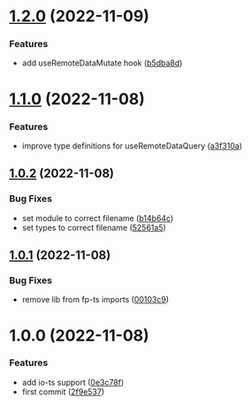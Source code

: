 # [1.2.0](https://github.com/jderochervlk/remote-data-query/compare/v1.1.0...v1.2.0) (2022-11-09)


### Features

* add useRemoteDataMutate hook ([b5dba8d](https://github.com/jderochervlk/remote-data-query/commit/b5dba8d186e4f54ac3bf3240e64b62b1f82f5e8f))

# [1.1.0](https://github.com/jderochervlk/remote-data-query/compare/v1.0.2...v1.1.0) (2022-11-08)


### Features

* improve type definitions for useRemoteDataQuery ([a3f310a](https://github.com/jderochervlk/remote-data-query/commit/a3f310ac4770b42037084365fad29f2c33e3d5a5))

## [1.0.2](https://github.com/jderochervlk/remote-data-query/compare/v1.0.1...v1.0.2) (2022-11-08)


### Bug Fixes

* set module to correct filename ([b14b64c](https://github.com/jderochervlk/remote-data-query/commit/b14b64cc679030880b5ca574c1d761c0a26d014c))
* set types to correct filename ([52561a5](https://github.com/jderochervlk/remote-data-query/commit/52561a564b5db4f2b3c7075c03c9bc976501c656))

## [1.0.1](https://github.com/jderochervlk/remote-data-query/compare/v1.0.0...v1.0.1) (2022-11-08)


### Bug Fixes

* remove lib from fp-ts imports ([00103c9](https://github.com/jderochervlk/remote-data-query/commit/00103c91feed0eea9b1c3dc7601d070fdeca7efc))

# 1.0.0 (2022-11-08)


### Features

* add io-ts support ([0e3c78f](https://github.com/jderochervlk/remote-data-query/commit/0e3c78fff51a0fea9dae92ce42124748daa81716))
* first commit ([2f9e537](https://github.com/jderochervlk/remote-data-query/commit/2f9e537751b67709899d767f1e512be088acce83))
